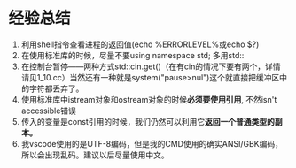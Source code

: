 # 经验总结
1. 利用shell指令查看进程的返回值(echo %ERRORLEVEL%或echo $?)
2. 在使用标准库的时候，尽量不要using namespace std; 多用std::
3. 在控制台暂停——两种方式std::cin.get()（在有cin的情况下要有两个，详情请见1_10.cc）当然还有一种就是system("pause>nul")这个就直接把缓冲区中的字符都丢弃了。
4. 使用标准库中istream对象和ostream对象的时候**必须要使用引用**, 不然isn't accessible错误
5. 传入的变量是const引用的时候，我们仍然可以利用它**返回一个普通类型的副本。**
6. 我vscode使用的是UTF-8编码，但是我的CMD使用的确实ANSI/GBK编码，所以会出现乱码。建议以后尽量使用中文。
